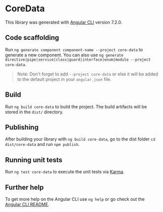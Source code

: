 # CoreData

This library was generated with [Angular CLI](https://github.com/angular/angular-cli) version 7.2.0.

## Code scaffolding

Run `ng generate component component-name --project core-data` to generate a new component. You can also use `ng generate directive|pipe|service|class|guard|interface|enum|module --project core-data`.
> Note: Don't forget to add `--project core-data` or else it will be added to the default project in your `angular.json` file. 

## Build

Run `ng build core-data` to build the project. The build artifacts will be stored in the `dist/` directory.

## Publishing

After building your library with `ng build core-data`, go to the dist folder `cd dist/core-data` and run `npm publish`.

## Running unit tests

Run `ng test core-data` to execute the unit tests via [Karma](https://karma-runner.github.io).

## Further help

To get more help on the Angular CLI use `ng help` or go check out the [Angular CLI README](https://github.com/angular/angular-cli/blob/master/README.md).
